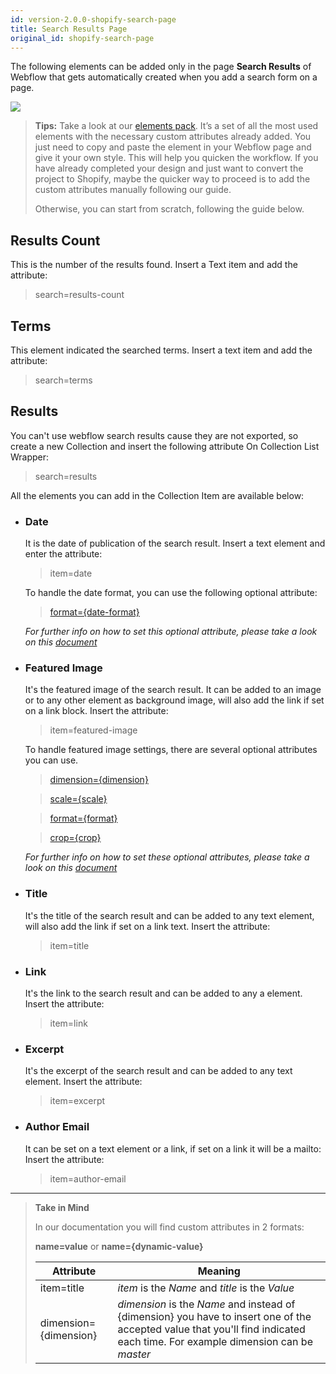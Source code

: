 ```yaml
---
id: version-2.0.0-shopify-search-page
title: Search Results Page
original_id: shopify-search-page
---
```


The following elements can be added only in the page **Search Results** of Webflow that gets automatically created when you add a search form on a page.

![](assets/shopify-search-results.png)

> **Tips:**
> Take a look at our [elements pack](https://webflow.com/website/webflow-to-shopify-elements). It’s a set of all the most used elements with the necessary custom attributes already added. You just need to copy and paste the element in your Webflow page and give it your own style. This will help you quicken the workflow. If you have already completed your design and just want to convert the project to Shopify, maybe the quicker way to proceed is to add the custom attributes manually following our guide.
>
> Otherwise, you can start from scratch, following the guide below.

## Results Count
This is the number of the results found. Insert a Text item and add the attribute:

> search=results-count

## Terms
This element indicated the searched terms. Insert a text item and add the attribute:

> search=terms

## Results
You can't use webflow search results cause they are not exported, so create a new Collection and insert the following attribute On Collection List Wrapper:

> search=results

All the elements you can add in the Collection Item are available below:

- ### Date
    It is the date of publication of the search result. Insert a text element and enter the attribute:

    > item=date

    To handle the date format, you can use the following optional attribute:

    > [format={date-format}](shopify-optional-filters#date-format)

    *For further info on how to set this optional attribute, please take a look on this [document](shopify-optional-filters)*

- ### Featured Image
    It's the featured image of the search result. It can be added to an image or to any other element as background image, will also add the link if set on a link block.
    Insert the attribute:

    > item=featured-image

    To handle featured image settings, there are several optional attributes you can use.

    > [dimension={dimension}](shopify-optional-filters#dimension)

    > [scale={scale}](shopify-optional-filters#scale)

    > [format={format}](shopify-optional-filters#format)

    > [crop={crop}](shopify-optional-filters#crop)

    *For further info on how to set these optional attributes, please take a look on this [document](shopify-optional-filters)*

- ### Title
    It's the title of the search result and can be added to any text element, will also add the link if set on a link text.
    Insert the attribute:

    > item=title

- ### Link
    It's the link to the search result and can be added to any a element.
    Insert the attribute:

    > item=link

- ### Excerpt
    It's the excerpt of the search result and can be added to any text element.
    Insert the attribute:

    > item=excerpt

- ### Author Email
    It can be set on a text element or a link, if set on a link it will be a mailto:
    Insert the attribute:

    > item=author-email





---------
> **Take in Mind**
>
> In our documentation you will find custom attributes in 2 formats:
>
> **name=value** or **name={dynamic-value}**
>
>
> **Attribute**             | **Meaning** | 
> -------------             | --------------- |
> | item=title              | *item* is the *Name* and *title* is the *Value* |
> | dimension={dimension}   | *dimension* is the *Name* and instead of {dimension} you have to insert one of the accepted value that you'll find indicated each time. For example dimension can be *master*|